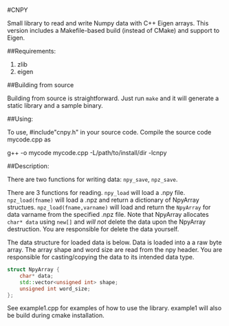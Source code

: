 #CNPY

Small library to read and write Numpy data with C++ Eigen arrays.
This version includes a Makefile-based build (instead of CMake) and support to Eigen.

##Requirements:
1. zlib
2. eigen

##Building from source

Building from source is straightforward. Just run `make` and it will generate a static
library and a sample binary.

##Using:

To use, #include"cnpy.h" in your source code. Compile the source code mycode.cpp as

g++ -o mycode mycode.cpp -L/path/to/install/dir -lcnpy

##Description:

There are two functions for writing data: `npy_save`, `npz_save`.

There are 3 functions for reading. `npy_load` will load a .npy file. `npz_load(fname)` will load a .npz and return a dictionary of NpyArray structues. `npz_load(fname,varname)` will load and return the `NpyArray` for data varname from the specified .npz file.
Note that NpyArray allocates `char* data` using `new[]` and *will not* delete the data upon the NpyArray destruction. You are responsible for delete the data yourself.

The data structure for loaded data is below. Data is loaded into a a raw byte array. The array shape and word size are read from the npy header. You are responsible for casting/copying the data to its intended data type.
```cpp
struct NpyArray {
    char* data;
    std::vector<unsigned int> shape;
    unsigned int word_size;
};
```
See example1.cpp for examples of how to use the library. example1 will also be build during cmake installation.
